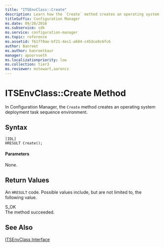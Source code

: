 ```yaml
---
title: "ITSEnvClass::Create"
description: Learn how the `Create` method creates an operating system deployment task sequence environment in the Configuration Manager.
titleSuffix: Configuration Manager
ms.date: 09/20/2016
ms.subservice: sdk
ms.service: configuration-manager
ms.topic: reference
ms.assetid: f61ff0ae-bf21-4ec1-a604-c45dce0c6fc6
author: Banreet
ms.author: banreetkaur
manager: apoorvseth
ms.localizationpriority: low
ms.collection: tier3
ms.reviewer: mstewart,aaroncz 
---
```

# ITSEnvClass::Create Method
In Configuration Manager, the `Create` method creates an operating system deployment task sequence environment.  

## Syntax  

```  
[IDL]  
HRESULT Create();  
```  

#### Parameters  
 None.  

## Return Values  
 An `HRESULT` code. Possible values include, but are not limited to, the following value.  

 S_OK  
 The method succeeded.  

## See Also  
 [ITSEnvClass Interface](../../../../../develop/reference/core/clients/client-classes/itsenvclass-interface.md)
